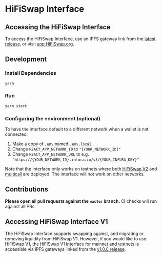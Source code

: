 # HiFiSwap Interface

## Accessing the HiFiSwap Interface

To access the HiFiSwap Interface, use an IPFS gateway link from the
[latest release](https://github.com/HiFiSwap/HiFiSwap-interface/releases/latest), 
or visit [app.HiFiSwap.org](https://app.HiFiSwap.org).

## Development

### Install Dependencies

```bash
yarn
```

### Run

```bash
yarn start
```

### Configuring the environment (optional)

To have the interface default to a different network when a wallet is not connected:

1. Make a copy of `.env` named `.env.local`
2. Change `REACT_APP_NETWORK_ID` to `"{YOUR_NETWORK_ID}"`
3. Change `REACT_APP_NETWORK_URL` to e.g. `"https://{YOUR_NETWORK_ID}.infura.io/v3/{YOUR_INFURA_KEY}"` 

Note that the interface only works on testnets where both 
[HiFiSwap V2](https://HiFiSwap.org/docs/v2/smart-contracts/factory/) and 
[multicall](https://github.com/makerdao/multicall) are deployed.
The interface will not work on other networks.

## Contributions

**Please open all pull requests against the `master` branch.** 
CI checks will run against all PRs.

## Accessing HiFiSwap Interface V1

The HiFiSwap Interface supports swapping against, and migrating or removing liquidity from HiFiSwap V1. However,
if you would like to use HiFiSwap V1, the HiFiSwap V1 interface for mainnet and testnets is accessible via IPFS gateways 
linked from the [v1.0.0 release](https://github.com/HiFiSwap/HiFiSwap-interface/releases/tag/v1.0.0).
